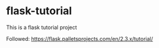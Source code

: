 # flask-tutorial
This is a flask tutorial project

Followed: https://flask.palletsprojects.com/en/2.3.x/tutorial/
